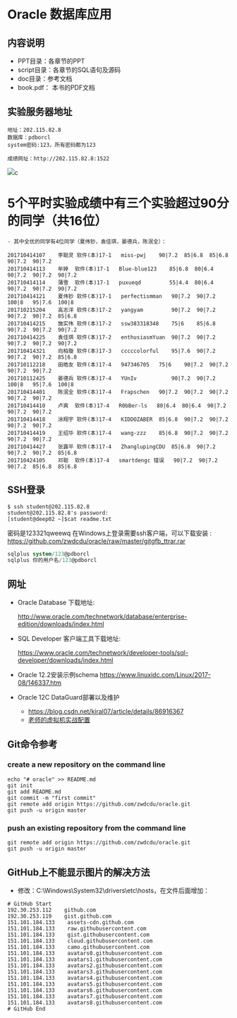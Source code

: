 # Oracle 数据库应用


## 内容说明

- PPT目录：各章节的PPT
- script目录：各章节的SQL语句及源码
- doc目录：参考文档
- book.pdf： 本书的PDF文档

## 实验服务器地址

```flow js
地址：202.115.82.8
数据库：pdborcl
system密码:123，所有密码都为123

成绩网址：http://202.115.82.8:1522

````
![](./img/timg.gif)c 
# 5个平时实验成绩中有三个实验超过90分的同学（共16位）
    - 其中全优的同学有4位同学（夏伟钞，袁佳琪，晏德兵，陈泯全）：
```
201710414107	李聪灵	软件(本)17-1	miss-pwj	90|7.2	85|6.8	85|6.8	90|7.2	90|7.2
201710414113	牟婷	软件(本)17-1	Blue-blue123	85|6.8	80|6.4	90|7.2	90|7.2	90|7.2
201710414114	蒲雪	软件(本)17-1	puxueqd	        55|4.4	80|6.4	90|7.2	90|7.2	90|7.2
201710414121	夏伟钞	软件(本)17-1	perfectismman	90|7.2	90|7.2	100|8	95|7.6	100|8
201710215204	高志洋	软件(本)17-2	yangyam	        90|7.2	90|7.2	90|7.2	90|7.2	85|6.8
201710414215	施实伟	软件(本)17-2	ssw383318348	75|6	85|6.8	90|7.2	90|7.2	90|7.2
201710414225	袁佳琪	软件(本)17-2	enthusiasmYuan	90|7.2	90|7.2	90|7.2	90|7.2	90|7.2
201710414321	向柏璇	软件(本)17-3	cccccolorful	95|7.6	90|7.2	90|7.2	90|7.2	85|6.8
201710112218	田皓友	软件(本)17-4	947346705	75|6	90|7.2	90|7.2	90|7.2	90|7.2
201710112425	晏德兵	软件(本)17-4	YUnIv	        90|7.2	90|7.2	100|8	95|7.6	100|8
201710414401	陈泯全	软件(本)17-4	Frapschen	90|7.2	90|7.2	90|7.2	90|7.2	90|7.2
201710414410	卢爽	软件(本)17-4	R0bBer-ls	80|6.4	80|6.4	90|7.2	90|7.2	90|7.2
201710414418	涂翔宇	软件(本)17-4	KIDDOZABER	85|6.8	90|7.2	90|7.2	90|7.2	90|7.2
201710414419	王绍华	软件(本)17-4	wang-zzz	85|6.8	90|7.2	90|7.2	90|7.2	90|7.2
201710414427	张露平	软件(本)17-4	ZhanglupingCDU	85|6.8	90|7.2	90|7.2	90|7.2	85|6.8
201710424105	邓聪	软件(本)17-4	smartdengc 错误	90|7.2	90|7.2	90|7.2	85|6.8	85|6.8
```
## SSH登录
```shell
$ ssh student@202.115.82.8
student@202.115.82.8's password:
[student@deep02 ~]$cat readme.txt

```
密码是123321qweewq
在Windows上登录需要ssh客户端，可以下载安装 : 
https://github.com/zwdcdu/oracle/raw/master/gitgfb_ttrar.rar

```sql
sqlplus system/123@pdborcl
sqlplus 你的用户名/123@pdborcl
```

## 网址
- Oracle Database 下载地址:

    http://www.oracle.com/technetwork/database/enterprise-edition/downloads/index.html

- SQL Developer 客户端工具下载地址:

    https://www.oracle.com/technetwork/developer-tools/sql-developer/downloads/index.html
    
- Oracle 12.2安装示例schema
    https://www.linuxidc.com/Linux/2017-08/146337.htm
    
 - Oracle 12C DataGuard部署以及维护
    - https://blog.csdn.net/kiral07/article/details/86916367
    - [老师的虚拟机实战配置](./doc/Oracle12c%20DataGuard实际配置.md)
## Git命令参考

### create a new repository on the command line
```shell
echo "# oracle" >> README.md
git init
git add README.md
git commit -m "first commit"
git remote add origin https://github.com/zwdcdu/oracle.git
git push -u origin master
```

### push an existing repository from the command line
```shell
git remote add origin https://github.com/zwdcdu/oracle.git
git push -u origin master
```

## GitHub上不能显示图片的解决方法
- 修改：C:\Windows\System32\drivers\etc\hosts，在文件后面增加：
```
# GitHub Start 
192.30.253.112    github.com 
192.30.253.119    gist.github.com
151.101.184.133    assets-cdn.github.com
151.101.184.133    raw.githubusercontent.com
151.101.184.133    gist.githubusercontent.com
151.101.184.133    cloud.githubusercontent.com
151.101.184.133    camo.githubusercontent.com
151.101.184.133    avatars0.githubusercontent.com
151.101.184.133    avatars1.githubusercontent.com
151.101.184.133    avatars2.githubusercontent.com
151.101.184.133    avatars3.githubusercontent.com
151.101.184.133    avatars4.githubusercontent.com
151.101.184.133    avatars5.githubusercontent.com
151.101.184.133    avatars6.githubusercontent.com
151.101.184.133    avatars7.githubusercontent.com
151.101.184.133    avatars8.githubusercontent.com
# GitHub End
```